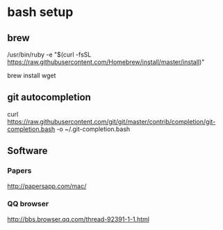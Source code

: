 # bash setup

## brew

/usr/bin/ruby -e "$(curl -fsSL https://raw.githubusercontent.com/Homebrew/install/master/install)"

brew install wget

## git autocompletion

curl https://raw.githubusercontent.com/git/git/master/contrib/completion/git-completion.bash -o ~/.git-completion.bash

## Software

### Papers
http://papersapp.com/mac/

### QQ browser
http://bbs.browser.qq.com/thread-92391-1-1.html
